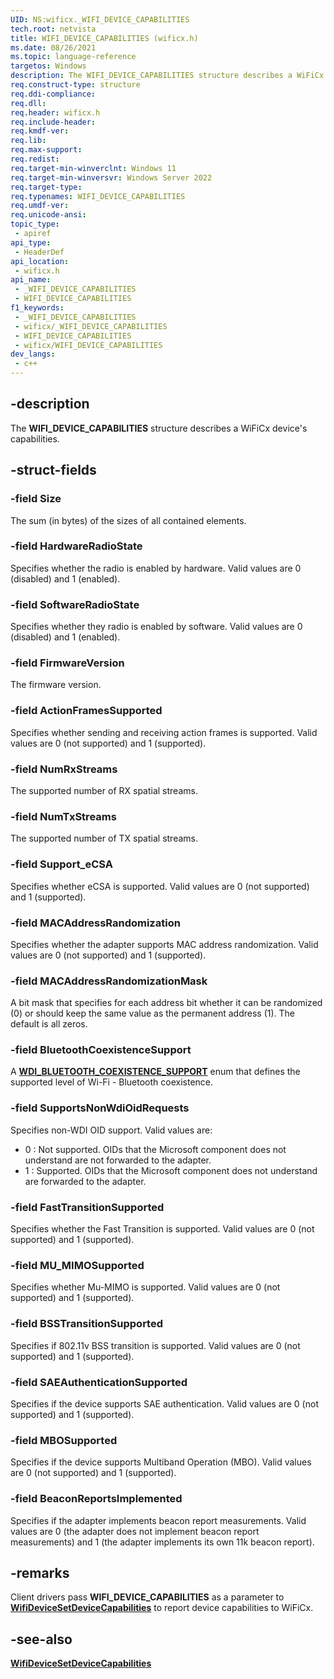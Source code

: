 ```yaml
---
UID: NS:wificx._WIFI_DEVICE_CAPABILITIES
tech.root: netvista
title: WIFI_DEVICE_CAPABILITIES (wificx.h)
ms.date: 08/26/2021
ms.topic: language-reference
targetos: Windows
description: The WIFI_DEVICE_CAPABILITIES structure describes a WiFiCx device's capabilities.
req.construct-type: structure
req.ddi-compliance: 
req.dll: 
req.header: wificx.h
req.include-header: 
req.kmdf-ver: 
req.lib: 
req.max-support: 
req.redist: 
req.target-min-winverclnt: Windows 11 
req.target-min-winversvr: Windows Server 2022
req.target-type: 
req.typenames: WIFI_DEVICE_CAPABILITIES
req.umdf-ver: 
req.unicode-ansi: 
topic_type:
 - apiref
api_type:
 - HeaderDef
api_location:
 - wificx.h
api_name:
 - _WIFI_DEVICE_CAPABILITIES
 - WIFI_DEVICE_CAPABILITIES
f1_keywords:
 - _WIFI_DEVICE_CAPABILITIES
 - wificx/_WIFI_DEVICE_CAPABILITIES
 - WIFI_DEVICE_CAPABILITIES
 - wificx/WIFI_DEVICE_CAPABILITIES
dev_langs:
 - c++
---
```


## -description

The **WIFI_DEVICE_CAPABILITIES** structure describes a WiFiCx device's capabilities.

## -struct-fields

### -field Size

The sum (in bytes) of the sizes of all contained elements.

### -field HardwareRadioState

Specifies whether the radio is enabled by hardware. Valid values are 0 (disabled) and 1 (enabled).

### -field SoftwareRadioState

Specifies whether they radio is enabled by software. Valid values are 0 (disabled) and 1 (enabled).

### -field FirmwareVersion

The firmware version.

### -field ActionFramesSupported

Specifies whether sending and receiving action frames is supported. Valid values are 0 (not supported) and 1 (supported).

### -field NumRxStreams

The supported number of RX spatial streams.

### -field NumTxStreams

The supported number of TX spatial streams.

### -field Support_eCSA

Specifies whether eCSA is supported. Valid values are 0 (not supported) and 1 (supported).

### -field MACAddressRandomization

Specifies whether the adapter supports MAC address randomization. Valid values are 0 (not supported) and 1 (supported).

### -field MACAddressRandomizationMask

A bit mask that specifies for each address bit whether it can be randomized (0) or should keep the same value as the permanent address (1). The default is all zeros.

### -field BluetoothCoexistenceSupport

A [**WDI_BLUETOOTH_COEXISTENCE_SUPPORT**](../dot11wificxtypes/ne-dot11wificxtypes-wdi_bluetooth_coexistence_support.md) enum that defines the supported level of Wi-Fi - Bluetooth coexistence.

### -field SupportsNonWdiOidRequests

Specifies non-WDI OID support. Valid values are:
- 0 : Not supported. OIDs that the Microsoft component does not understand are not forwarded to the adapter.
- 1 : Supported. OIDs that the Microsoft component does not understand are forwarded to the adapter.

### -field FastTransitionSupported

Specifies whether the Fast Transition is supported. Valid values are 0 (not supported) and 1 (supported).

### -field MU_MIMOSupported

Specifies whether Mu-MIMO is supported. Valid values are 0 (not supported) and 1 (supported).

### -field BSSTransitionSupported

Specifies if 802.11v BSS transition is supported. Valid values are 0 (not supported) and 1 (supported).

### -field SAEAuthenticationSupported

Specifies if the device supports SAE authentication. Valid values are 0 (not supported) and 1 (supported).

### -field MBOSupported

Specifies if the device supports Multiband Operation (MBO). Valid values are 0 (not supported) and 1 (supported).

### -field BeaconReportsImplemented

Specifies if the adapter implements beacon report measurements. Valid values are 0 (the adapter does not implement beacon report measurements) and 1 (the adapter implements its own 11k beacon report).

## -remarks

Client drivers pass **WIFI_DEVICE_CAPABILITIES** as a parameter to [**WifiDeviceSetDeviceCapabilities**](nf-wificx-wifidevicesetdevicecapabilities.md) to report device capabilities to WiFiCx.

## -see-also

[**WifiDeviceSetDeviceCapabilities**](nf-wificx-wifidevicesetdevicecapabilities.md) 
